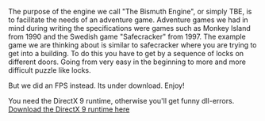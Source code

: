 The purpose of the engine we call "The Bismuth Engine", or simply TBE, is to facilitate the needs of an adventure game. Adventure games we had in mind during writing the specifications were games such as Monkey Island from 1990 and the Swedish game "Safecracker" from 1997. The example game we are thinking about is similar to safecracker where you are trying to get into a building. To do this you have to get by a sequence of locks on different doors. Going from very easy in the beginning to more and more difficult puzzle like locks.

But we did an FPS instead. Its under download. Enjoy!

You need the DirectX 9 runtime, otherwise you'll get funny dll-errors.
[Download the DirectX 9 runtime here](http://www.microsoft.com/downloads/details.aspx?displaylang=en&FamilyID=2da43d38-db71-4c1b-bc6a-9b6652cd92a3)